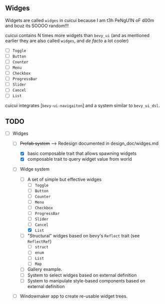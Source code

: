 ## Widges

Widgets are called `widges` in cuicui because I am t3h PeNgU1N oF d00m and bcuz
its SOOOO random!!!

cuicui contains N times more widgets than `bevy_ui` (and as mentioned earlier
they are also called `widges`, and _de facto_ a lot cooler)

- [ ] `Toggle`
- [ ] `Button`
- [ ] `Counter`
- [ ] `Menu`
- [ ] `Checkbox`
- [ ] `ProgressBar`
- [ ] `Slider`
- [ ] `Cancel`
- [ ] `List`

cuicui integrates [`bevy-ui-navigaiton`] and a system similar to `bevy_ui_dsl`.

## TODO

- [ ] Widges
  - [ ] ~~Prefab system~~ --> Redesign documented in design_doc/widges.md
    - [X] basic composable trait that allows spawning widgets
    - [X] composable trait to query widget value from world
  - [ ] Widge system
    - [ ] A set of simple but effective widges
      - [ ] `Toggle`
      - [ ] `Button`
      - [ ] `Counter`
      - [ ] `Menu`
      - [ ] `Checkbox`
      - [ ] `ProgressBar`
      - [ ] `Slider`
      - [ ] `Cancel`
      - [X] `List`
    - [ ] "Structural" widges based on bevy's `Reflect` trait (see `ReflectRef`)
      - [ ] `struct`
      - [ ] `enum`
      - [ ] `List`
      - [ ] `Map`
    - [ ] Gallery example.
    - [ ] System to select widges based on external definition
    - [ ] System to manipulate style-based components based on external definition
  - [ ] Windowmaker app to create re-usable widget trees.

